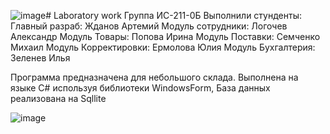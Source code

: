 ![image](https://github.com/user-attachments/assets/7d7d436f-f6b9-4b12-be6c-f7d898846390)# Laboratory work 
Группа ИС-211-0Б
Выполнили стунденты:
Главный разраб: Жданов Артемий
Модуль сотрудники: Логочев Александр
Модуль Товары: Попова Ирина
Модуль Поставки: Семченко Михаил
Модуль Корректировки: Ермолова Юлия
Модуль Бухгалтерия: Зеленев Илья

Программа предназначена для небольшого склада. Выполнена на языке C# используя библиотеки WindowsForm, База данных реализована на Sqllite

![image](https://github.com/user-attachments/assets/6db74c03-9394-4bdf-874c-16666457f3eb)
